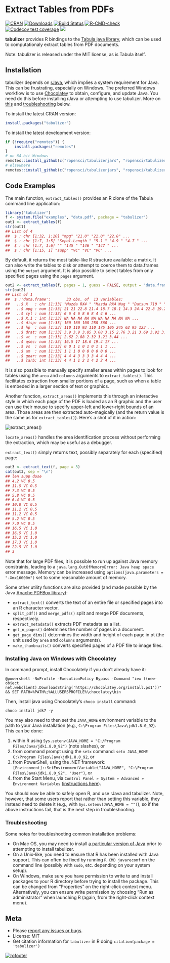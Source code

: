 
# Extract Tables from PDFs

[![CRAN](https://www.r-pkg.org/badges/version/tabulizer)](https://cran.r-project.org/package=tabulizer)
[![Downloads](https://cranlogs.r-pkg.org/badges/tabulizer)](https://cran.r-project.org/package=tabulizer)
[![Build Status](https://travis-ci.org/ropensci/tabulizer.png?branch=master)](https://travis-ci.org/ropensci/tabulizer)
[![R-CMD-check](https://github.com/ropensci/tabulizer/actions/workflows/R-CMD-check.yaml/badge.svg)](https://github.com/ropensci/tabulizer/actions/workflows/R-CMD-check.yaml)
[![Codecov test coverage](https://codecov.io/gh/ropensci/tabulizer/branch/master/graph/badge.svg)](https://app.codecov.io/gh/ropensci/tabulizer?branch=main)
[![](https://badges.ropensci.org/42_status.svg)](https://github.com/ropensci/onboarding/issues/42)

**tabulizer** provides R bindings to the [Tabula java
library](https://github.com/tabulapdf/tabula-java/), which can be used
to computationaly extract tables from PDF documents.

Note: tabulizer is released under the MIT license, as is Tabula itself.

## Installation

tabulizer depends on [rJava](https://cran.r-project.org/package=rJava),
which implies a system requirement for Java. This can be frustrating,
especially on Windows. The preferred Windows workflow is to use
[Chocolatey](https://chocolatey.org/) to obtain, configure, and update
Java. You need do this before installing rJava or attempting to use
tabulizer. More on [this](#installing-java-on-windows-with-chocolatey)
and [troubleshooting](#troubleshooting) below.

To install the latest CRAN version:

``` r
install.packages("tabulizer")
```

To install the latest development version:

``` r
if (!require("remotes")) {
    install.packages("remotes")
}
# on 64-bit Windows
remotes::install_github(c("ropensci/tabulizerjars", "ropensci/tabulizer"), INSTALL_opts = "--no-multiarch")
# elsewhere
remotes::install_github(c("ropensci/tabulizerjars", "ropensci/tabulizer"))
```

## Code Examples

The main function, `extract_tables()` provides an R clone of the Tabula
command line application:

``` r
library("tabulizer")
f <- system.file("examples", "data.pdf", package = "tabulizer")
out1 <- extract_tables(f)
str(out1)
## List of 4
##  $ : chr [1:32, 1:10] "mpg" "21.0" "21.0" "22.8" ...
##  $ : chr [1:7, 1:5] "Sepal.Length " "5.1 " "4.9 " "4.7 " ...
##  $ : chr [1:7, 1:6] "" "145 " "146 " "147 " ...
##  $ : chr [1:15, 1] "supp" "VC" "VC" "VC" ...
```

By default, it returns the most table-like R structure available: a
matrix. It can also write the tables to disk or attempt to coerce them
to data.frames using the `output` argument. It is also possible to
select tables from only specified pages using the `pages`
argument.

``` r
out2 <- extract_tables(f, pages = 1, guess = FALSE, output = "data.frame")
str(out2)
## List of 1
##  $ :'data.frame':       33 obs. of  13 variables:
##   ..$ X   : chr [1:33] "Mazda RX4 " "Mazda RX4 Wag " "Datsun 710 " "Hornet 4 Drive " ...
##   ..$ mpg : num [1:33] 21 21 22.8 21.4 18.7 18.1 14.3 24.4 22.8 19.2 ...
##   ..$ cyl : num [1:33] 6 6 4 6 8 6 8 4 4 6 ...
##   ..$ X.1 : int [1:33] NA NA NA NA NA NA NA NA NA NA ...
##   ..$ disp: num [1:33] 160 160 108 258 360 ...
##   ..$ hp  : num [1:33] 110 110 93 110 175 105 245 62 95 123 ...
##   ..$ drat: num [1:33] 3.9 3.9 3.85 3.08 3.15 2.76 3.21 3.69 3.92 3.92 ...
##   ..$ wt  : num [1:33] 2.62 2.88 2.32 3.21 3.44 ...
##   ..$ qsec: num [1:33] 16.5 17 18.6 19.4 17 ...
##   ..$ vs  : num [1:33] 0 0 1 1 0 1 0 1 1 1 ...
##   ..$ am  : num [1:33] 1 1 1 0 0 0 0 0 0 0 ...
##   ..$ gear: num [1:33] 4 4 4 3 3 3 3 4 4 4 ...
##   ..$ carb: int [1:33] 4 4 1 1 2 1 4 2 2 4 ...
```

It is also possible to manually specify smaller areas within pages to
look for tables using the `area` and `columns` arguments to
`extract_tables()`. This facilitates extraction from smaller portions of
a page, such as when a table is embeded in a larger section of text or
graphics.

Another function, `extract_areas()` implements this through an
interactive style in which each page of the PDF is loaded as an R
graphic and the user can use their mouse to specify upper-left and
lower-right bounds of an area. Those areas are then extracted
auto-magically (and the return value is the same as for
`extract_tables()`). Here’s a shot of it in action:

![extract\_areas()](https://i.imgur.com/USTyQl7.gif)

`locate_areas()` handles the area identification process without
performing the extraction, which may be useful as a debugger.

`extract_text()` simply returns text, possibly separately for each
(specified) page:

``` r
out3 <- extract_text(f, page = 3)
cat(out3, sep = "\n")
## len supp dose
## 4.2 VC 0.5
## 11.5 VC 0.5
## 7.3 VC 0.5
## 5.8 VC 0.5
## 6.4 VC 0.5
## 10.0 VC 0.5
## 11.2 VC 0.5
## 11.2 VC 0.5
## 5.2 VC 0.5
## 7.0 VC 0.5
## 16.5 VC 1.0
## 16.5 VC 1.0
## 15.2 VC 1.0
## 17.3 VC 1.0
## 22.5 VC 1.0
## 3
```

Note that for large PDF files, it is possible to run up against Java
memory constraints, leading to a `java.lang.OutOfMemoryError: Java heap
space` error message. Memory can be increased using
`options(java.parameters = "-Xmx16000m")` set to some reasonable amount
of memory.

Some other utility functions are also provided (and made possible by the
Java [Apache PDFBox library](https://pdfbox.apache.org/)):

  - `extract_text()` converts the text of an entire file or specified
    pages into an R character vector.
  - `split_pdf()` and `merge_pdfs()` split and merge PDF documents,
    respectively.
  - `extract_metadata()` extracts PDF metadata as a list.
  - `get_n_pages()` determines the number of pages in a document.
  - `get_page_dims()` determines the width and height of each page in pt
    (the unit used by `area` and `columns` arguments).
  - `make_thumbnails()` converts specified pages of a PDF file to image
    files.

### Installing Java on Windows with Chocolatey

In command prompt, install Chocolately if you don’t already have
    it:

    @powershell -NoProfile -ExecutionPolicy Bypass -Command "iex ((new-object net.webclient).DownloadString('https://chocolatey.org/install.ps1'))" && SET PATH=%PATH%;%ALLUSERSPROFILE%\chocolatey\bin

Then, install java using Chocolately’s `choco install` command:

    choco install jdk7 -y

You may also need to then set the `JAVA_HOME` environment variable to
the path to your Java installation (e.g., `C:\Program
Files\Java\jdk1.8.0_92`). This can be done:

1.  within R using `Sys.setenv(JAVA_HOME = "C:/Program
    Files/Java/jdk1.8.0_92")` (note slashes), or
2.  from command prompt using the `setx` command: `setx JAVA_HOME
    C:\Program Files\Java\jdk1.8.0_92`, or
3.  from PowerShell, using the .NET framework:
    `[Environment]::SetEnvironmentVariable("JAVA_HOME", "C:\Program
    Files\Java\jdk1.8.0_92", "User")`, or
4.  from the Start Menu, via `Control Panel » System » Advanced »
    Environment Variables` ([instructions
    here](http://superuser.com/a/284351/221772)).

You should now be able to safely open R, and use rJava and tabulizer.
Note, however, that some users report that rather than setting this
variable, they instead need to delete it (e.g., with
`Sys.setenv(JAVA_HOME = "")`), so if the above instructions fail, that
is the next step in troubleshooting.

### Troubleshooting

Some notes for troubleshooting common installation problems:

  - On Mac OS, you may need to install [a particular version of
    Java](https://support.apple.com/kb/DL1572?locale=en_US) prior to
    attempting to install tabulizer.
  - On a Unix-like, you need to ensure that R has been installed with
    Java support. This can often be fixed by running `R CMD javareconf`
    on the command line (possibly with `sudo`, etc. depending on your
    system setup).
  - On Windows, make sure you have permission to write to and install
    packages to your R directory before trying to install the package.
    This can be changed from “Properties” on the right-click context
    menu. Alternatively, you can ensure write permission by choosing
    “Run as administrator” when launching R (again, from the
    right-click context menu).

## Meta

  - Please [report any issues or
    bugs](https://github.com/ropensci/tabulizer/issues).
  - License: MIT
  - Get citation information for `tabulizer` in R doing
    `citation(package =
'tabulizer')`

[![rofooter](http://ropensci.org/public_images/github_footer.png)](http://ropensci.org)
